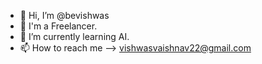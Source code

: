 - 👋 Hi, I’m @bevishwas
- 👀 I'm a Freelancer.
- 🌱 I’m currently learning AI.
- 📫 How to reach me --> vishwasvaishnav22@gmail.com

<!---
bevishwas/bevishwas is a ✨ special ✨ repository because its `README.md` (this file) appears on your GitHub profile.
You can click the Preview link to take a look at your changes.
--->
